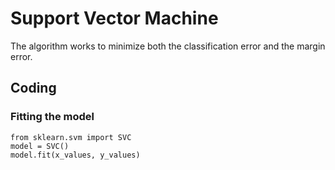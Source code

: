 # Support Vector Machine
The algorithm works to minimize both the classification error and the margin error. 

## Coding 
### Fitting the model
	from sklearn.svm import SVC
	model = SVC()
	model.fit(x_values, y_values)
